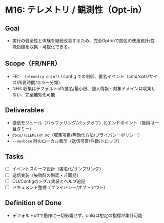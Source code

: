﻿# M16: テレメトリ / 観測性（Opt-in）

## Goal
- 実行の健全性と体験を継続改善するため、完全Opt-inで匿名の使用統計/性能指標を収集・可視化できる。

## Scope（FR/NFR）
- FR: `--telemetry on|off` / config での制御、匿名イベント（cmd/opts/サイズ/所要時間/エラー分類）
- NFR: 収集はデフォルトoff/匿名/最小限、個人情報・対象ドメインは収集しない、完全無効化可能

## Deliverables
- 送信モジュール（バッファリング/バックオフ）とエンドポイント（後段は一旦ダミー）
- `docs/TELEMETRY.md`（収集項目/無効化方法/プライバシーポリシー）
- `--verbose` 時のローカル表示（送信可否/件数/ドロップ）

## Tasks
- [ ] イベントスキーマ設計（匿名化/サンプリング）
- [ ] 送信実装（失敗時の黙認・非同期）
- [ ] CLI/Configのトグル実装とヘルプ追記
- [ ] ドキュメント整備（プライバシー/オプトアウト）

## Definition of Done
- デフォルトoffで動作に一切影響せず、on時は想定の指標が集計可能
